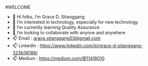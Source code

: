 #WELCOME

- 👋 Hi folks, I’m Grace D. Sitanggang
- 👀 I’m interested in technology, especially for new technology
- 🌱 I’m currently learning Quality Assurance
- 💞️ I’m looking to collaborate with anyone and anywhere
- 📫 Email    : grace.sitanggang03@gmail.com
- 📫 LinkedIn : https://www.linkedin.com/in/grace-d-sitanggang-323b38188/
- 📫 Medium   : https://medium.com/@11418010

<!---
gracedsitanggang/gracedsitanggang is a ✨ special ✨ repository because its `README.md` (this file) appears on your GitHub profile.
You can click the Preview link to take a look at your changes.
--->
